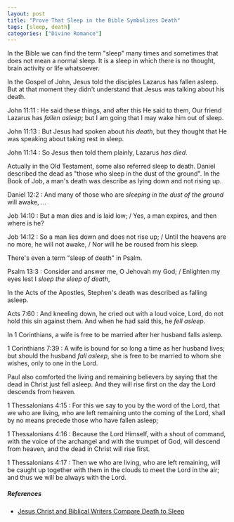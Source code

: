 ```yaml
---
layout: post
title: "Prove That Sleep in the Bible Symbolizes Death"
tags: [sleep, death]
categories: ["Divine Romance"]
---
```


In the Bible we can find the term "sleep" many times and sometimes that does not mean a normal sleep. It is a sleep in which there is no thought, brain activity or life whatsoever.

In the Gospel of John, Jesus told the disciples Lazarus has fallen asleep.
But at that moment they didn't understand that Jesus was talking about his death.

John 11:11
: He said these things, and after this He said to them, Our friend Lazarus has *fallen asleep*; but I am going that I may wake him out of sleep.

John 11:13
: But Jesus had spoken about *his death*, but they thought that He was speaking about taking rest in sleep.

John 11:14
: So Jesus then told them plainly, Lazarus *has died*.

Actually in the Old Testament, some also referred sleep to death.
Daniel described the dead as "those who sleep in the dust of the ground".
In the Book of Job, a man's death was describe as lying down and not rising up.

Daniel 12:2
: And many of those who are *sleeping in the dust of the ground* will awake, ...

Job 14:10
: But a man dies and is laid low; / Yes, a man expires, and then where is he?

Job 14:12
: So a man lies down and does not rise up; / Until the heavens are no more, he will not awake, / Nor will he be roused from his sleep.

There's even a term "sleep of death" in Psalm.

Psalm 13:3
: Consider and answer me, O Jehovah my God; / Enlighten my eyes lest I *sleep the sleep of death*,

In the Acts of the Apostles, Stephen's death was described as falling asleep.

Acts 7:60
: And kneeling down, he cried out with a loud voice, Lord, do not hold this sin against them. And when he had said this, he *fell asleep*.

In 1 Corinthians, a wife is free to be married after her husband falls asleep.

1 Corinthians 7:39
: A wife is bound for so long a time as her husband lives; but should the husband *fall asleep*, she is free to be married to whom she wishes, only to one in the Lord.

Paul also comforted the living and remaining believers by saying that the dead in Christ just fell asleep.
And they will rise first on the day the Lord descends from heaven.

1 Thessalonians 4:15
: For this we say to you by the word of the Lord, that we who are living, who are left remaining unto the coming of the Lord, shall by no means precede those who have fallen asleep;

1 Thessalonians 4:16
: Because the Lord Himself, with a shout of command, with the voice of the archangel and with the trumpet of God, will descend from heaven, and the dead in Christ will rise first.

1 Thessalonians 4:17
: Then we who are living, who are left remaining, will be caught up together with them in the clouds to meet the Lord in the air; and thus we will be always with the Lord.

##### References

- [Jesus Christ and Biblical Writers Compare Death to Sleep](https://www.ucg.org/bible-study-tools/booklets/heaven-and-hell-what-does-the-bible-really-teach/jesus-christ-and-biblical-writers-compare-death-to-sleep)
